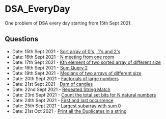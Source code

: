 # DSA_EveryDay

One problem of DSA every day starting from 15th Sept 2021.

## Questions 
*  Date: 15th Sept 2021 - [Sort array of 0's , 1's and 2's](/sort_array_of_0_2_1.cpp)
*  Date: 16th Sept 2021 - [N meeting from one room](/n_meeting_from_one_room.cpp)
*  Date: 17th Sept 2021 - [Kth element of two sorted array of different size](/kth_element_in_2_sorted_array_of_different_size.cpp) 
*  Date: 18th Sept 2021 - [Sum Query 2](/sum_query_2.cpp)  
*  Date: 19th Sept 2021 - [Medians of two arrays of different size](/median_of_two_arrays_of_different_size.cpp)  
*  Date: 20th Sept 2021 - [Factorials of large numbers](/factorials_of_large_numbers.cpp) 
*  Date: 21st Sept 2021 - [Dam of candies](/dam_of_candies.cpp) 
*  Date: 22nd Sept 2021 - [Repeated String Match](/repeated_string_match.cpp)  
*  Date: 23rd Sept 2021 - [Count the total set bits for N natural numbers](/count_total_set_bits.cpp)  
*  Date: 24th Sept 2021 - [First and last occurrence](/first_last_occurrence.cpp)  
* Date: 25th Sept 2021 - [Largest subarray with sum 0](/largest_subarray_with_sum_0.cpp)
* Date: 21st Oct 2021 - [Print all the Duplicates in a string](/print_all_duplicates.cpp)
